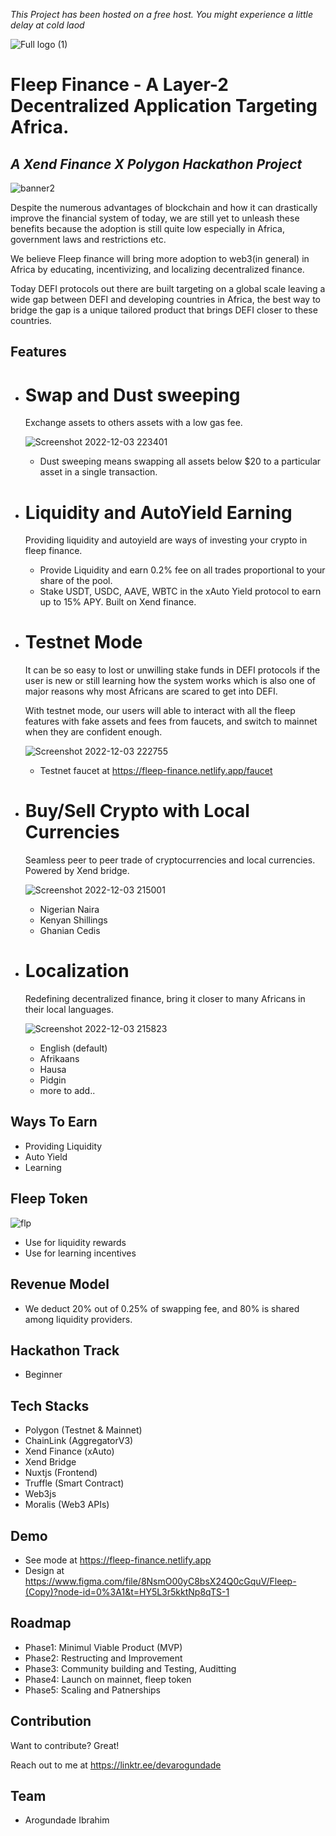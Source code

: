 *This Project has been hosted on a free host. You might experience a little delay at cold laod*

![Full logo (1)](https://user-images.githubusercontent.com/81397790/205451204-af32f247-3d7c-43af-9283-bff7aa3821a9.png)
# Fleep Finance - A Layer-2 Decentralized Application Targeting Africa.
## _A Xend Finance X Polygon Hackathon Project_

![banner2](https://user-images.githubusercontent.com/81397790/205460460-df88671d-f708-4791-b107-9ac7b4337ed2.png)

Despite the numerous advantages of blockchain and how it can drastically improve the financial system of today, we are still yet to unleash these benefits because the adoption is still quite low especially in Africa, government laws and restrictions etc.

We believe Fleep finance will bring more adoption to web3(in general) in Africa by educating, incentivizing, and localizing decentralized finance.

Today DEFI protocols out there are built targeting on a global scale leaving a wide gap between DEFI and developing countries in Africa, the best way to 
bridge the gap is a unique tailored product that brings DEFI closer to these countries.

## Features
- # Swap and Dust sweeping 
    Exchange assets to others assets with a low gas fee.
    
    ![Screenshot 2022-12-03 223401](https://user-images.githubusercontent.com/81397790/205463072-d4ef9686-9654-4166-83e6-d51620c7c38f.png)

  - Dust sweeping means swapping all assets below $20 to a particular asset in a single transaction.

- # Liquidity and AutoYield Earning
    Providing liquidity and autoyield are ways of investing your crypto in fleep finance.
    
  - Provide Liquidity and earn 0.2% fee on all trades proportional to your share of the pool.
  - Stake USDT, USDC, AAVE, WBTC in the xAuto Yield protocol to earn up to 15% APY. Built on Xend finance.
    
- # Testnet Mode
    It can be so easy to lost or unwilling stake funds in DEFI protocols if the user is new or still learning how the system works which is also one of major reasons why most Africans are scared to get into DEFI.
    
    With testnet mode, our users will able to interact with all the fleep features with fake assets and fees from faucets, and switch to mainnet when they are confident enough.
    
    ![Screenshot 2022-12-03 222755](https://user-images.githubusercontent.com/81397790/205462932-a878e7f7-e35d-411b-ab98-89c022bb86f5.png)

  - Testnet faucet at https://fleep-finance.netlify.app/faucet
  
- # Buy/Sell Crypto with Local Currencies
    Seamless peer to peer trade of cryptocurrencies and local currencies. Powered by Xend bridge.
    
  ![Screenshot 2022-12-03 215001](https://user-images.githubusercontent.com/81397790/205461657-df7daf5b-660c-4919-9987-db3653e06839.png)
  
  - Nigerian Naira
  - Kenyan Shillings
  - Ghanian Cedis

- # Localization
    Redefining decentralized finance, bring it closer to many Africans in their local languages.
    
    ![Screenshot 2022-12-03 215823](https://user-images.githubusercontent.com/81397790/205461875-95985553-689f-408c-ba99-408dec3f46b3.png)
    
  - English (default)
  - Afrikaans
  - Hausa
  - Pidgin
  - more to add..
  
## Ways To Earn 
- Providing Liquidity
- Auto Yield
- Learning 

## Fleep Token
![flp](https://user-images.githubusercontent.com/81397790/205451770-10c5f4f2-3f4e-4595-99c7-4e6c464e9db6.png)
- Use for liquidity rewards
- Use for learning incentives

## Revenue Model
- We deduct 20% out of 0.25% of swapping fee, and 80% is shared among liquidity providers.

## Hackathon Track
- Beginner
  
## Tech Stacks

- Polygon (Testnet & Mainnet)
- ChainLink (AggregatorV3)
- Xend Finance (xAuto)
- Xend Bridge 
- Nuxtjs (Frontend)
- Truffle (Smart Contract)
- Web3js
- Moralis (Web3 APIs)

## Demo
- See mode at https://fleep-finance.netlify.app
- Design at https://www.figma.com/file/8NsmO00yC8bsX24Q0cGquV/Fleep-(Copy)?node-id=0%3A1&t=HY5L3r5kktNp8qTS-1
   
## Roadmap
- Phase1: Minimul Viable Product (MVP)
- Phase2: Restructing and Improvement
- Phase3: Community building and Testing, Auditting
- Phase4: Launch on mainnet, fleep token
- Phase5: Scaling and Patnerships

## Contribution

Want to contribute? Great!

Reach out to me at https://linktr.ee/devarogundade

## Team
- Arogundade Ibrahim
